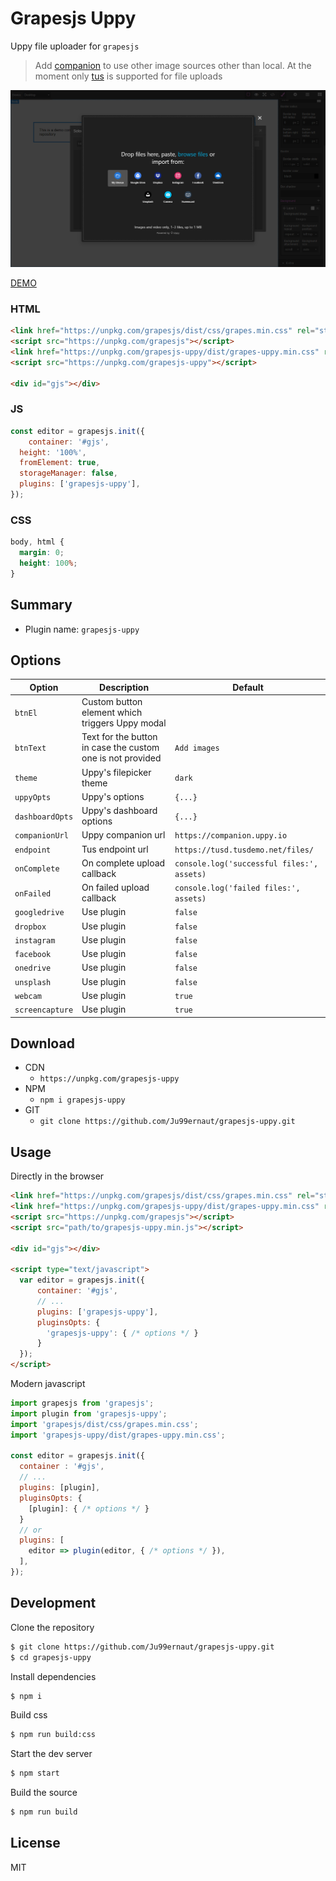 # Grapesjs Uppy

Uppy file uploader for `grapesjs`

> Add [companion](https://uppy.io/docs/companion) to use other image sources other than local. At the moment only [tus](https://uppy.io/docs/tus) is supported for file uploads

![screenshot](screenshot.png)

[DEMO](##)

### HTML
```html
<link href="https://unpkg.com/grapesjs/dist/css/grapes.min.css" rel="stylesheet">
<script src="https://unpkg.com/grapesjs"></script>
<link href="https://unpkg.com/grapesjs-uppy/dist/grapes-uppy.min.css" rel="stylesheet">
<script src="https://unpkg.com/grapesjs-uppy"></script>

<div id="gjs"></div>
```

### JS
```js
const editor = grapesjs.init({
	container: '#gjs',
  height: '100%',
  fromElement: true,
  storageManager: false,
  plugins: ['grapesjs-uppy'],
});
```

### CSS
```css
body, html {
  margin: 0;
  height: 100%;
}
```


## Summary

* Plugin name: `grapesjs-uppy`



## Options

| Option | Description | Default |
|-|-|-
| `btnEl` | Custom button element which triggers Uppy modal | ` ` |
| `btnText` | Text for the button in case the custom one is not provided | `Add images` |
| `theme` | Uppy's filepicker theme | `dark` |
| `uppyOpts` | Uppy's options | `{...}` |
| `dashboardOpts` | Uppy's dashboard options | `{...}` |
| `companionUrl` | Uppy companion url | `https://companion.uppy.io` |
| `endpoint` | Tus endpoint url | `https://tusd.tusdemo.net/files/` |
| `onComplete` | On complete upload callback | `console.log('successful files:', assets)` |
| `onFailed` | On failed upload callback | `console.log('failed files:', assets)` |
| `googledrive` | Use plugin | `false` |
| `dropbox` | Use plugin | `false` |
| `instagram` | Use plugin | `false` |
| `facebook` | Use plugin | `false` |
| `onedrive` | Use plugin | `false` |
| `unsplash` | Use plugin | `false` |
| `webcam` | Use plugin | `true` |
| `screencapture` | Use plugin | `true` |



## Download

* CDN
  * `https://unpkg.com/grapesjs-uppy`
* NPM
  * `npm i grapesjs-uppy`
* GIT
  * `git clone https://github.com/Ju99ernaut/grapesjs-uppy.git`



## Usage

Directly in the browser
```html
<link href="https://unpkg.com/grapesjs/dist/css/grapes.min.css" rel="stylesheet"/>
<link href="https://unpkg.com/grapesjs-uppy/dist/grapes-uppy.min.css" rel="stylesheet">
<script src="https://unpkg.com/grapesjs"></script>
<script src="path/to/grapesjs-uppy.min.js"></script>

<div id="gjs"></div>

<script type="text/javascript">
  var editor = grapesjs.init({
      container: '#gjs',
      // ...
      plugins: ['grapesjs-uppy'],
      pluginsOpts: {
        'grapesjs-uppy': { /* options */ }
      }
  });
</script>
```

Modern javascript
```js
import grapesjs from 'grapesjs';
import plugin from 'grapesjs-uppy';
import 'grapesjs/dist/css/grapes.min.css';
import 'grapesjs-uppy/dist/grapes-uppy.min.css';

const editor = grapesjs.init({
  container : '#gjs',
  // ...
  plugins: [plugin],
  pluginsOpts: {
    [plugin]: { /* options */ }
  }
  // or
  plugins: [
    editor => plugin(editor, { /* options */ }),
  ],
});
```



## Development

Clone the repository

```sh
$ git clone https://github.com/Ju99ernaut/grapesjs-uppy.git
$ cd grapesjs-uppy
```

Install dependencies

```sh
$ npm i
```

Build css

```sh
$ npm run build:css
```

Start the dev server

```sh
$ npm start
```

Build the source

```sh
$ npm run build
```



## License

MIT
